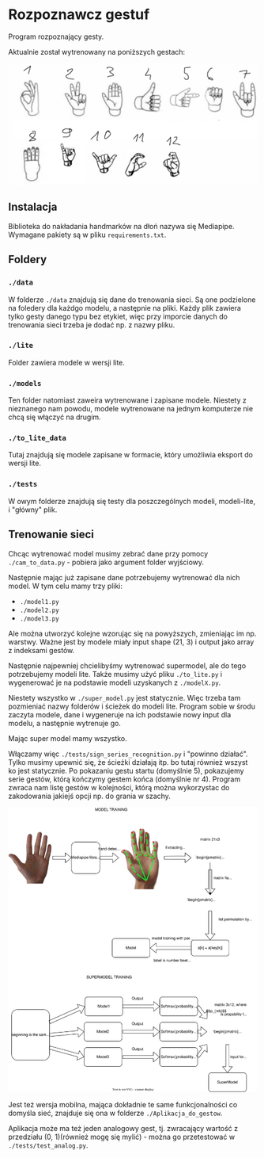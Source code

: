 # Rozpoznawcz gestuf

Program rozpoznający gesty.

Aktualnie został wytrenowany na poniższych gestach:

<p align="center">
  <img src="./alfabet.png"/>
</p>

## Instalacja

Biblioteka do nakładania handmarków na dłoń nazywa się Mediapipe.
Wymagane pakiety są w pliku `requirements.txt`. 


## Foldery

### `./data`

W folderze `./data` znajdują się dane do trenowania sieci. Są one podzielone na foledery dla każdgo modelu, a następnie na pliki. Każdy plik zawiera tylko gesty danego typu bez etykiet, więc przy imporcie danych do trenowania sieci trzeba je dodać np. z nazwy pliku.

### `./lite`

Folder zawiera modele w wersji lite.

### `./models`

Ten folder natomiast zaweira wytrenowane i zapisane modele. Niestety z nieznanego nam powodu, modele wytrenowane na jednym komputerze nie chcą się włączyć na drugim.

### `./to_lite_data`

Tutaj znajdują się modele zapisane w formacie, który umożliwia eksport do wersji lite.

### `./tests`

W owym folderze znajdują się testy dla poszczególnych modeli, modeli-lite, i "główny" plik.

## Trenowanie sieci

Chcąc wytrenować model musimy zebrać dane przy pomocy `./cam_to_data.py` - pobiera jako argument folder wyjściowy.

Następnie mając już zapisane dane potrzebujemy wytrenować dla nich model. W tym celu mamy trzy pliki:
- `./model1.py`
- `./model2.py`
- `./model3.py`

Ale można utworzyć kolejne wzorując się na powyższych, zmieniając im np. warstwy. Ważne jest by modele miały input shape (21, 3) i output jako array z indeksami gestów.

Następnie najpewniej chcielibyśmy wytrenować supermodel, ale do tego potrzebujemy modeli lite. Także musimy użyć pliku `./to_lite.py` i wygenerować je na podstawie modeli uzyskanych z `./modelX.py`.

Niestety wszystko w `./super_model.py` jest statycznie. Więc trzeba tam pozmieniać nazwy folderów i ścieżek do modeli lite. Program sobie w środu zaczyta modele, dane i wygeneruje na ich podstawie nowy input dla modelu, a następnie wytrenuje go.

Mając super model mamy wszystko. 

Włączamy więc `./tests/sign_series_recognition.py` i "powinno działać". Tylko musimy upewnić się, że ścieżki działają itp. bo tutaj również wszyst ko jest statycznie.
Po pokazaniu gestu startu (domyślnie 5), pokazujemy serie gestów, którą kończymy gestem końca (domyślnie nr 4). Program zwraca nam listę gestów w kolejności, którą można wykorzystac do zakodowania jakiejś opcji np. do grania w szachy.

<p align="center">
  <img src="./diagram1.svg"/>
</p>

Jest też wersja mobilna, mająca dokładnie te same funkcjonalności co domyśla sieć, znajduje się ona w folderze `./Aplikacja_do_gestow`.

Aplikacja może ma też jeden analogowy gest, tj. zwracający wartość z przedziału (0, 1)(również mogę się mylić) - można go przetestować w `./tests/test_analog.py`.

